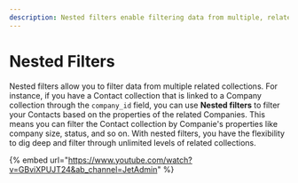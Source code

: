 ```yaml
---
description: Nested filters enable filtering data from multiple, related collections.
---
```


# Nested Filters

Nested filters allow you to filter data from multiple related collections. For instance, if you have a Contact collection that is linked to a Company collection through the `company_id` field, you can use **Nested filters** to filter your Contacts based on the properties of the related Companies. This means you can filter the Contact collection by Companie's properties like company size, status, and so on. With nested filters, you have the flexibility to dig deep and filter through unlimited levels of related collections.



{% embed url="https://www.youtube.com/watch?v=GBviXPUJT24&ab_channel=JetAdmin" %}


